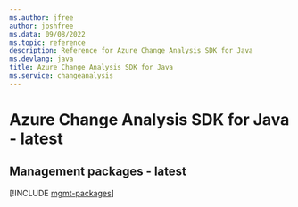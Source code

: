 ```yaml
---
ms.author: jfree
author: joshfree
ms.data: 09/08/2022
ms.topic: reference
description: Reference for Azure Change Analysis SDK for Java
ms.devlang: java
title: Azure Change Analysis SDK for Java
ms.service: changeanalysis
---
```

# Azure Change Analysis SDK for Java - latest

## Management packages - latest
[!INCLUDE [mgmt-packages](change-analysis-mgmt-index.md)]